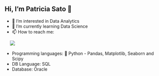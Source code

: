 ## Hi, I’m Patricia Sato 👋 
- 👀 I’m interested in Data Analytics
- 🌱 I’m currently learning Data Science
- 📫 How to reach me: 
<div><pre>
  <a href="https://www.linkedin.com/in/patricia-s-698665289" target="_blank"><img src="https://img.shields.io/badge/LinkedIn-0077B5?style=for-the-badge&logo=linkedin&logoColor=white target="_blank"></a>
</pre></div>

- Programming languages: 🐍 Python - Pandas, Matplotlib, Seaborn and Scipy
- DB Language: SQL
- Database: Oracle


<!---
Patty-Sato/Patty-Sato is a ✨ special ✨ repository because its `README.md` (this file) appears on your GitHub profile.
You can click the Preview link to take a look at your changes.
--->
